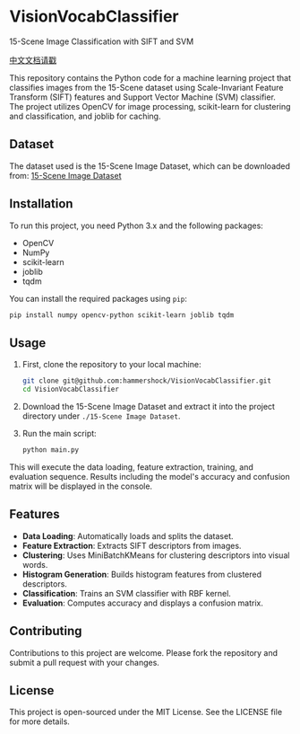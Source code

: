 # VisionVocabClassifier
15-Scene Image Classification with SIFT and SVM

[中文文档请戳](./README_ZH.md)

This repository contains the Python code for a machine learning project that classifies images from the 15-Scene dataset using Scale-Invariant Feature Transform (SIFT) features and Support Vector Machine (SVM) classifier. The project utilizes OpenCV for image processing, scikit-learn for clustering and classification, and joblib for caching.

## Dataset

The dataset used is the 15-Scene Image Dataset, which can be downloaded from:
[15-Scene Image Dataset](https://s3-eu-west-1.amazonaws.com/pfigshare-u-files/12855452/15SceneImageDataset.rar)

## Installation

To run this project, you need Python 3.x and the following packages:
- OpenCV
- NumPy
- scikit-learn
- joblib
- tqdm

You can install the required packages using `pip`:
```bash
pip install numpy opencv-python scikit-learn joblib tqdm
```

## Usage

1. First, clone the repository to your local machine:
   ```bash
   git clone git@github.com:hammershock/VisionVocabClassifier.git
   cd VisionVocabClassifier
   ```

2. Download the 15-Scene Image Dataset and extract it into the project directory under `./15-Scene Image Dataset`.

3. Run the main script:
   ```bash
   python main.py
   ```

This will execute the data loading, feature extraction, training, and evaluation sequence. Results including the model's accuracy and confusion matrix will be displayed in the console.

## Features

- **Data Loading**: Automatically loads and splits the dataset.
- **Feature Extraction**: Extracts SIFT descriptors from images.
- **Clustering**: Uses MiniBatchKMeans for clustering descriptors into visual words.
- **Histogram Generation**: Builds histogram features from clustered descriptors.
- **Classification**: Trains an SVM classifier with RBF kernel.
- **Evaluation**: Computes accuracy and displays a confusion matrix.

## Contributing

Contributions to this project are welcome. Please fork the repository and submit a pull request with your changes.

## License

This project is open-sourced under the MIT License. See the LICENSE file for more details.
